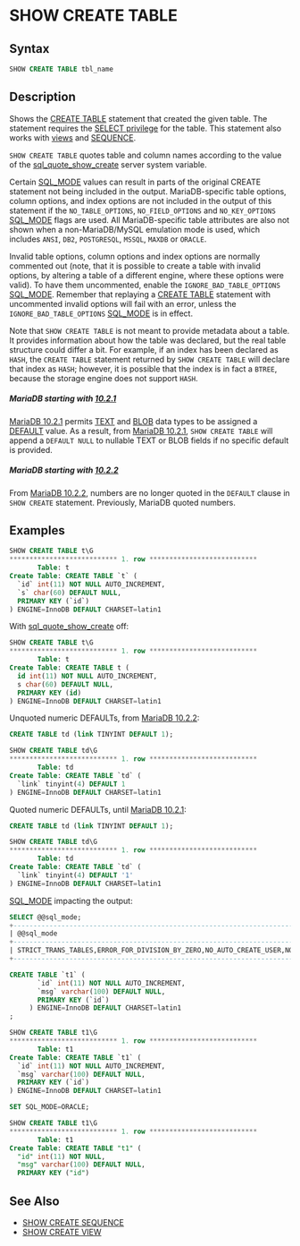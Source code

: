 # SHOW CREATE TABLE

## Syntax

```sql
SHOW CREATE TABLE tbl_name
```

## Description

Shows the [CREATE TABLE](/sql-statements-structure/sql-statements/data-definition/create/create-table) statement that created the given
table. The statement requires the [SELECT privilege](/sql-statements-structure/sql-statements/data-manipulation/selecting-data/select) for the table. This statement also works with [views](/programming-customizing-mariadb/views) and [SEQUENCE](/sql-statements-structure/sequences/create-sequence).

`SHOW CREATE TABLE` quotes table and
column names according to the value of the [sql_quote_show_create](/kb/en/server-system-variables/#sql_quote_show_create) server system variable.

Certain [SQL_MODE](/mariadb-administration/variables-and-modes/sql-mode) values can result in parts of the original CREATE statement not being included in the output. MariaDB-specific table options, column options, and index options are not included in the output of this statement if the `NO_TABLE_OPTIONS`, `NO_FIELD_OPTIONS` and `NO_KEY_OPTIONS` [SQL_MODE](/mariadb-administration/variables-and-modes/sql-mode) flags are used. All MariaDB-specific table attributes are also not shown when a non-MariaDB/MySQL emulation mode is used, which includes `ANSI`, `DB2`, `POSTGRESQL`, `MSSQL`, `MAXDB` or `ORACLE`.

Invalid table options, column options and index options are normally commented out (note, that it is possible to create a table with invalid options, by altering a table of a different engine, where these options were valid). To have them uncommented, enable the `IGNORE_BAD_TABLE_OPTIONS` [SQL_MODE](/mariadb-administration/variables-and-modes/sql-mode). Remember that replaying a [CREATE TABLE](/sql-statements-structure/sql-statements/data-definition/create/create-table) statement with uncommented invalid options will fail with an error, unless the `IGNORE_BAD_TABLE_OPTIONS` [SQL_MODE](/mariadb-administration/variables-and-modes/sql-mode) is in effect.

Note that `SHOW CREATE TABLE` is not meant to provide metadata about a table. It provides information about how the table was declared, but the real table structure could differ a bit. For example, if an index has been declared as `HASH`, the `CREATE TABLE` statement returned by `SHOW CREATE TABLE` will declare that index as `HASH`; however, it is possible that the index is in fact a `BTREE`, because the storage engine does not support `HASH`.

##### MariaDB starting with [10.2.1](/kb/en/mariadb-1021-release-notes/)

[MariaDB 10.2.1](/kb/en/mariadb-1021-release-notes/) permits [TEXT](/columns-storage-engines-and-plugins/data-types/string-data-types/text) and [BLOB](/columns-storage-engines-and-plugins/data-types/string-data-types/blob) data types to be assigned a [DEFAULT](/kb/en/create-table/#default) value. As a result, from [MariaDB 10.2.1](/kb/en/mariadb-1021-release-notes/), `SHOW CREATE TABLE` will append a `DEFAULT NULL` to nullable TEXT or BLOB fields if no specific default is provided.

##### MariaDB starting with [10.2.2](/kb/en/mariadb-1022-release-notes/)

From [MariaDB 10.2.2](/kb/en/mariadb-1022-release-notes/), numbers are no longer quoted in the `DEFAULT` clause in `SHOW CREATE` statement. Previously, MariaDB quoted numbers.

## Examples

```sql
SHOW CREATE TABLE t\G
*************************** 1. row ***************************
       Table: t
Create Table: CREATE TABLE `t` (
  `id` int(11) NOT NULL AUTO_INCREMENT,
  `s` char(60) DEFAULT NULL,
  PRIMARY KEY (`id`)
) ENGINE=InnoDB DEFAULT CHARSET=latin1
```

With [sql_quote_show_create](/kb/en/server-system-variables/#sql_quote_show_create) off:

```sql
SHOW CREATE TABLE t\G
*************************** 1. row ***************************
       Table: t
Create Table: CREATE TABLE t (
  id int(11) NOT NULL AUTO_INCREMENT,
  s char(60) DEFAULT NULL,
  PRIMARY KEY (id)
) ENGINE=InnoDB DEFAULT CHARSET=latin1
```

Unquoted numeric DEFAULTs, from [MariaDB 10.2.2](/kb/en/mariadb-1022-release-notes/):

```sql
CREATE TABLE td (link TINYINT DEFAULT 1);

SHOW CREATE TABLE td\G
*************************** 1. row ***************************
       Table: td
Create Table: CREATE TABLE `td` (
  `link` tinyint(4) DEFAULT 1
) ENGINE=InnoDB DEFAULT CHARSET=latin1
```

Quoted numeric DEFAULTs, until [MariaDB 10.2.1](/kb/en/mariadb-1021-release-notes/):

```sql
CREATE TABLE td (link TINYINT DEFAULT 1);

SHOW CREATE TABLE td\G
*************************** 1. row ***************************
       Table: td
Create Table: CREATE TABLE `td` (
  `link` tinyint(4) DEFAULT '1'
) ENGINE=InnoDB DEFAULT CHARSET=latin1
```

[SQL_MODE](/mariadb-administration/variables-and-modes/sql-mode) impacting the output:

```sql
SELECT @@sql_mode;
+-------------------------------------------------------------------------------------------+
| @@sql_mode                                                                                |
+-------------------------------------------------------------------------------------------+
| STRICT_TRANS_TABLES,ERROR_FOR_DIVISION_BY_ZERO,NO_AUTO_CREATE_USER,NO_ENGINE_SUBSTITUTION |
+-------------------------------------------------------------------------------------------+

CREATE TABLE `t1` (
       `id` int(11) NOT NULL AUTO_INCREMENT,
       `msg` varchar(100) DEFAULT NULL,
       PRIMARY KEY (`id`)
     ) ENGINE=InnoDB DEFAULT CHARSET=latin1
;

SHOW CREATE TABLE t1\G
*************************** 1. row ***************************
       Table: t1
Create Table: CREATE TABLE `t1` (
  `id` int(11) NOT NULL AUTO_INCREMENT,
  `msg` varchar(100) DEFAULT NULL,
  PRIMARY KEY (`id`)
) ENGINE=InnoDB DEFAULT CHARSET=latin1

SET SQL_MODE=ORACLE;

SHOW CREATE TABLE t1\G
*************************** 1. row ***************************
       Table: t1
Create Table: CREATE TABLE "t1" (
  "id" int(11) NOT NULL,
  "msg" varchar(100) DEFAULT NULL,
  PRIMARY KEY ("id")
```

## See Also

- [SHOW CREATE SEQUENCE](/sql-statements-structure/sql-statements/administrative-sql-statements/show/show-create-sequence)
- [SHOW CREATE VIEW](/sql-statements-structure/sql-statements/administrative-sql-statements/show/show-create-view)